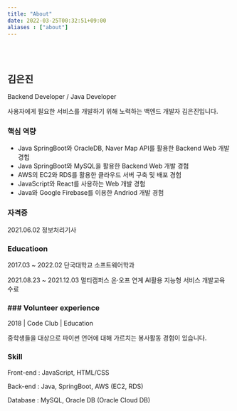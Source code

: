 ```yaml
---
title: "About"
date: 2022-03-25T00:32:51+09:00
aliases : ["about"] 
---
```


<br><br>

## 김은진 

Backend Developer / Java Developer

사용자에게 필요한 서비스를 개발하기 위해 노력하는 백엔드 개발자 김은진입니다.

### 핵심 역량

- Java SpringBoot와 OracleDB, Naver Map API를 활용한 Backend Web 개발 경험 
- Java SpringBoot와 MySQL을 활용한 Backend Web 개발 경험
- AWS의 EC2와 RDS를 활용한 클라우드 서버 구축 및 배포 경험
- JavaScript와 React를 사용하는 Web 개발 경험
- Java와 Google Firebase를 이용한 Andriod 개발 경험

### 자격증

2021.06.02  정보처리기사

### Educatioon

2017.03 ~ 2022.02 단국대학교 소프트웨어학과 

2021.08.23 ~ 2021.12.03  멀티캠퍼스 온·오프 연계 AI활용 지능형 서비스 개발교육 수료

### ### Volunteer experience

2018 | Code Club | Education 

중학생들을 대상으로 파이썬 언어에 대해 가르치는 봉사활동 경험이 있습니다.

### Skill

Front-end : JavaScript, HTML/CSS <br>

Back-end : Java, SpringBoot, AWS (EC2, RDS) <br>

Database : MySQL, Oracle DB (Oracle Cloud DB) <br>